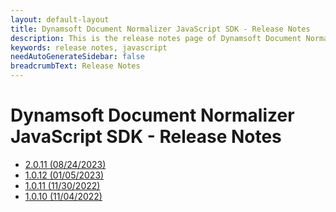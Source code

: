 ```yaml
---
layout: default-layout
title: Dynamsoft Document Normalizer JavaScript SDK - Release Notes
description: This is the release notes page of Dynamsoft Document Normalizer for JavaScript SDK.
keywords: release notes, javascript
needAutoGenerateSidebar: false
breadcrumbText: Release Notes
---
```


# Dynamsoft Document Normalizer JavaScript SDK - Release Notes

- [2.0.11 (08/24/2023)](javascript-2.html#2010-08242023)
- [1.0.12 (01/05/2023)](javascript-1.html#1012-01052023)
- [1.0.11 (11/30/2022)](javascript-1.html#1011-11302022)
- [1.0.10 (11/04/2022)](javascript-1.html#1010-11042022)
